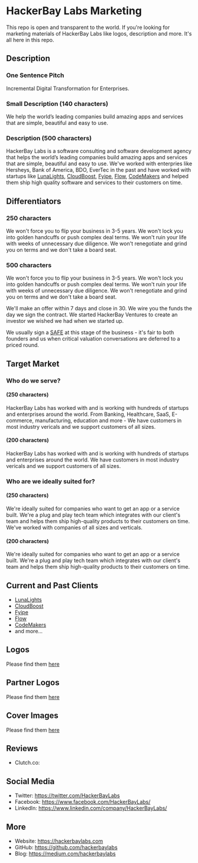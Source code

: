 # HackerBay Labs Marketing

This repo is open and transparent to the world. If you're looking for marketing materials of HackerBay Labs like logos, description and more. It's all here in this repo. 

## Description

### One Sentence Pitch
Incremental Digital Transformation for Enterprises.

### Small Description (140 characters)
We help the world’s leading companies build amazing apps and services that are simple, beautiful and easy to use. 

### Description (500 characters)
HackerBay Labs is a software consulting and software development agency that helps the world’s leading companies build amazing apps and services that are simple, beautiful and easy to use. We've worked with enterpries like Hersheys, Bank of America, BDO, EverTec in the past and have worked with startups like [LunaLights](https://lunalights.org), [CloudBoost](https://cloudboost.io), [Fyipe](https://fyipe.com), [Flow](https://flowplatform.com), [CodeMakers](https://codemakers.com.au) and helped them ship high quality software and services to their customers on time. 

## Differentiators

### 250 characters

We won't force you to flip your business in 3-5 years. We won't lock you into golden handcuffs or push complex deal terms. We won't ruin your life with weeks of unnecessary due diligence. We won't renegotiate and grind you on terms and we don't take a board seat. 


### 500 characters

We won't force you to flip your business in 3-5 years. We won't lock you into golden handcuffs or push complex deal terms. We won't ruin your life with weeks of unnecessary due diligence. We won't renegotiate and grind you on terms and we don't take a board seat. 

We'll make an offer within 7 days and close in 30. We wire you the funds the day we sign the contract. We started HackerBay Ventures to create an investor we wished we had when we started up. 

We usually sign a [SAFE](https://www.ycombinator.com/documents/#safe) at this stage of the business - it's fair to both founders and us when critical valuation conversations are deferred to a priced round.

## Target Market

### Who do we serve? 

#### (250 characters)

HackerBay Labs has worked with and is working with hundreds of startups and enterprises around the world. From Banking, Healthcare, SaaS, E-commerce, manufacturing, education and more - We have customers in most industry vericals and we support customers of all sizes. 

#### (200 characters)

HackerBay Labs has worked with and is working with hundreds of startups and enterprises around the world.  We have customers in most industry vericals and we support customers of all sizes. 

### Who are we ideally suited for? 

#### (250 characters)

We're ideally suited for companies who want to get an app or a service built. We're a plug and play tech team which integrates with our client's team and helps them ship high-quality products to their customers on time. We've worked with companies of all sizes and verticals. 

#### (200 characters)
We're ideally suited for companies who want to get an app or a service built. We're a plug and play tech team which integrates with our client's team and helps them ship high-quality products to their customers on time.  

## Current and Past Clients

- [LunaLights](https://lunalights.org)
- [CloudBoost](https://cloudboost.io)
- [Fyipe](https://fyipe.com)
- [Flow](https://flowplatform.com)
- [CodeMakers](https://codemakers.com.au)
- and more...

## Logos

Please find them [here](/logos)

## Partner Logos

Please find them [here](/partner-logos)

## Cover Images

Please find them [here](/covers)

## Reviews

- Clutch.co:<TO-DO> 

## Social Media

- Twitter: https://twitter.com/HackerBayLabs
- Facebook: https://www.facebook.com/HackerBayLabs/
- LinkedIn: https://www.linkedin.com/company/HackerBayLabs/

## More

- Website: https://hackerbaylabs.com
- GitHub: https://github.com/hackerbaylabs
- Blog: https://medium.com/hackerbaylabs
